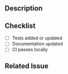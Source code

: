## Description

<!-- Describe what this PR does and why it matters -->

## Checklist

- [ ] Tests added or updated
- [ ] Documentation updated
- [ ] CI passes locally

## Related Issue

<!-- Link to the relevant issue if applicable -->
